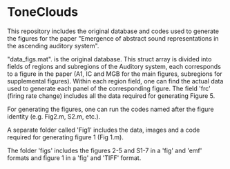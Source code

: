 # ToneClouds
This repository includes the original database and codes used to generate the figures for the paper "Emergence of abstract sound representations in the ascending auditory system".

"data_figs.mat". is the original database.
This struct array is divided into fields of regions and subregions of the Auditory system, each corresponds to a figure in the paper (A1, IC and MGB for the main figures, subregions for supplemental figures). Within each region field, one can find the actual data used to generate each panel of the corresponding figure. The field 'frc' (firing rate change) includes all the data required for generating Figure 5.

For generating the figures, one can run the codes named after the figure identity (e.g. Fig2.m, S2.m, etc.).

A separate folder called 'Fig1' includes the data, images and a code required for generating figure 1 (Fig 1.m).

The folder 'figs' includes the figures 2-5 and S1-7 in a 'fig' and 'emf' formats and figure 1 in a 'fig' and 'TIFF' format.










